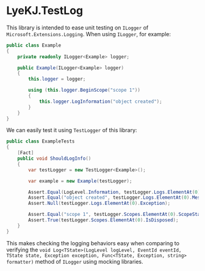 # LyeKJ.TestLog
This library is intended to ease unit testing on ```ILogger``` of ```Microsoft.Extensions.Logging```.
When using ```ILogger```, for example:
```csharp
public class Example
{
    private readonly ILogger<Example> logger;

    public Example(ILogger<Example> logger)
    {
        this.logger = logger;

        using (this.logger.BeginScope("scope 1"))
        {
            this.logger.LogInformation("object created");
        }
    }
}
```
We can easily test it using ```TestLogger``` of this library:
```csharp
public class ExampleTests
{
    [Fact]
    public void ShouldLogInfo()
    {
        var testLogger = new TestLogger<Example>();

        var example = new Example(testLogger);

        Assert.Equal(LogLevel.Information, testLogger.Logs.ElementAt(0).LogLevel);
        Assert.Equal("object created", testLogger.Logs.ElementAt(0).Message);
        Assert.Null(testLogger.Logs.ElementAt(0).Exception);

        Assert.Equal("scope 1", testLogger.Scopes.ElementAt(0).ScopeState);
        Assert.True(testLogger.Scopes.ElementAt(0).IsDisposed);
    }
}
```
This makes checking the logging behaviors easy when comparing to verifying the ```void Log<TState>(LogLevel logLevel, EventId eventId, TState state, Exception exception, Func<TState, Exception, string> formatter)``` method of ```ILogger``` using mocking libraries.
